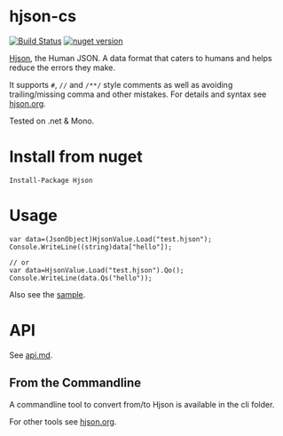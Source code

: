 # hjson-cs

[![Build Status](https://img.shields.io/travis/laktak/hjson-cs.svg?style=flat-square)](http://travis-ci.org/laktak/hjson-cs)
[![nuget version](https://img.shields.io/nuget/v/Hjson.svg?style=flat-square)](https://www.nuget.org/packages/Hjson/)

[Hjson](http://hjson.org), the Human JSON. A data format that caters to humans and helps reduce the errors they make.

It supports `#`, `//` and `/**/` style comments as well as avoiding trailing/missing comma and other mistakes. For details and syntax see [hjson.org](http://hjson.org).

Tested on .net & Mono.

# Install from nuget

```
Install-Package Hjson
```

# Usage

```
var data=(JsonObject)HjsonValue.Load("test.hjson");
Console.WriteLine((string)data["hello"]);

// or
var data=HjsonValue.Load("test.hjson").Qo();
Console.WriteLine(data.Qs("hello"));
```

Also see the [sample](sample/HjsonSample).

# API

See [api.md](api.md).

## From the Commandline

A commandline tool to convert from/to Hjson is available in the cli folder.

For other tools see [hjson.org](http://hjson.org).
